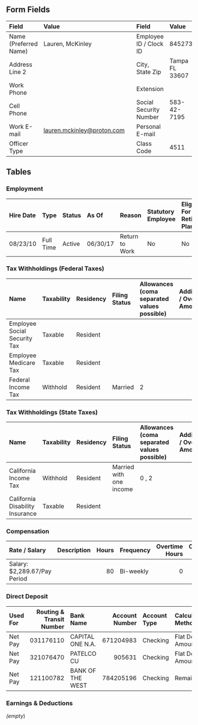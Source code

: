 ## Form Fields
| Field                 | Value                      |     | Field                  | Value          |      | Field          | Value               |
|:----------------------|:---------------------------|:----|:-----------------------|:---------------|:-----|:---------------|:--------------------|
| Name (Preferred Name) | Lauren, McKinley           |     | Employee ID / Clock ID | 845273         |      | Address Line 1 | 1294 Harbor View Dr |
| Address Line 2        |                            |     | City, State Zip        | Tampa FL 33607 |      | Country        | United States       |
| Work Phone            |                            |     | Extension              |                |      | Home Phone     | (813) 555-1047      |
| Cell Phone            |                            |     | Social Security Number | 583-42-7195    |      | Birth Date     | 09/17/1988          |
| Work E-mail           | lauren.mckinley@proton.com |     | Personal E-mail        |                |      | Work State     | California          |
| Officer Type          |                            |     | Class Code             | 4511           |      | Waive Code     |                     |

## Tables

### Employment
| Hire Date   | Type      | Status   | As Of    | Reason         | Statutory Employee   | Eligible For Retirement Plan   | Organization   | Location         | Position      |
|:------------|:----------|:---------|:---------|:---------------|:---------------------|:-------------------------------|:---------------|:-----------------|:--------------|
| 08/23/10    | Full Time | Active   | 06/30/17 | Return to Work | No                   | No                             | 10 MC-Milpitas | Default Location | Test Engineer |

### Tax Withholdings (Federal Taxes)
| Name                         | Taxability   | Residency   | Filing Status   | Allowances (coma separated values possible)   | Additional / Override Amount   | % of Time Worked (State)   | % of Earnings Taxed (Local)   |
|:-----------------------------|:-------------|:------------|:----------------|:----------------------------------------------|:-------------------------------|:---------------------------|:------------------------------|
| Employee Social Security Tax | Taxable      | Resident    |                 |                                               |                                |                            |                               |
| Employee Medicare Tax        | Taxable      | Resident    |                 |                                               |                                |                            |                               |
| Federal Income Tax           | Withhold     | Resident    | Married         | 2                                             |                                |                            |                               |

### Tax Withholdings (State Taxes)
| Name                            | Taxability   | Residency   | Filing Status           | Allowances (coma separated values possible)   | Additional / Override Amount   | % of Time Worked (State)   | % of Earnings Taxed (Local)   |
|:--------------------------------|:-------------|:------------|:------------------------|:----------------------------------------------|:-------------------------------|:---------------------------|:------------------------------|
| California Income Tax           | Withhold     | Resident    | Married with one income | 0 , 2                                         |                                | 100 %                      |                               |
| California Disability Insurance | Taxable      | Resident    |                         |                                               |                                |                            |                               |

### Compensation
| Rate / Salary                | Description   |   Hours | Frequency   |   Overtime Hours |   Overtime Factor | Exempt   |
|:-----------------------------|:--------------|--------:|:------------|-----------------:|------------------:|:---------|
| Salary: $2,289.67/Pay Period |               |      80 | Bi-weekly   |                0 |                 0 | Yes      |

### Direct Deposit
| Used For   |   Routing & Transit Number | Bank Name        |   Account Number | Account Type   | Calculation Method   | Amount or %   |
|:-----------|---------------------------:|:-----------------|-----------------:|:---------------|:---------------------|:--------------|
| Net Pay    |                  031176110 | CAPITAL ONE N.A. |        671204983 | Checking       | Flat Dollar Amount   | $850.0000     |
| Net Pay    |                  321076470 | PATELCO CU       |           905631 | Checking       | Flat Dollar Amount   | $30.0000      |
| Net Pay    |                  121100782 | BANK OF THE WEST |        784205196 | Checking       | Remainder            |               |

### Earnings & Deductions
_(empty_)